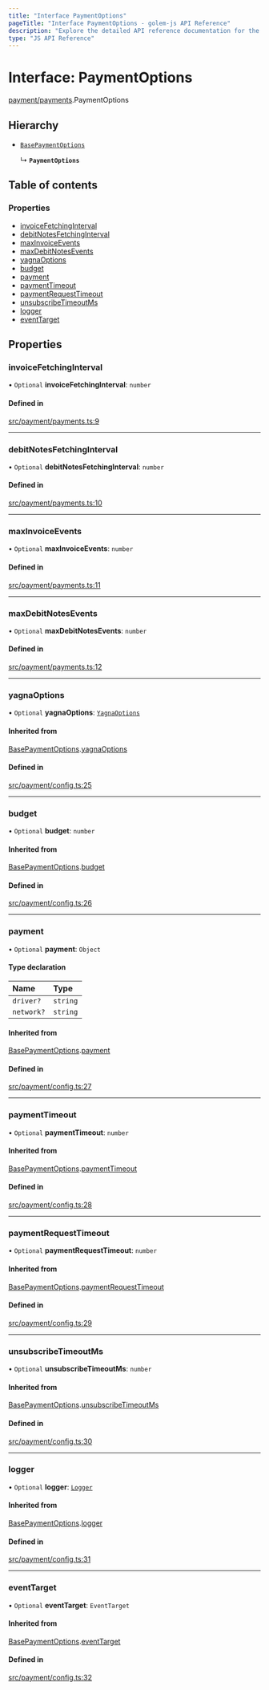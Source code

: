 ```yaml
---
title: "Interface PaymentOptions"
pageTitle: "Interface PaymentOptions - golem-js API Reference"
description: "Explore the detailed API reference documentation for the Interface PaymentOptions within the golem-js SDK for the Golem Network."
type: "JS API Reference"
---
```

# Interface: PaymentOptions

[payment/payments](../modules/payment_payments).PaymentOptions

## Hierarchy

- [`BasePaymentOptions`](payment_config.BasePaymentOptions)

  ↳ **`PaymentOptions`**

## Table of contents

### Properties

- [invoiceFetchingInterval](payment_payments.PaymentOptions#invoicefetchinginterval)
- [debitNotesFetchingInterval](payment_payments.PaymentOptions#debitnotesfetchinginterval)
- [maxInvoiceEvents](payment_payments.PaymentOptions#maxinvoiceevents)
- [maxDebitNotesEvents](payment_payments.PaymentOptions#maxdebitnotesevents)
- [yagnaOptions](payment_payments.PaymentOptions#yagnaoptions)
- [budget](payment_payments.PaymentOptions#budget)
- [payment](payment_payments.PaymentOptions#payment)
- [paymentTimeout](payment_payments.PaymentOptions#paymenttimeout)
- [paymentRequestTimeout](payment_payments.PaymentOptions#paymentrequesttimeout)
- [unsubscribeTimeoutMs](payment_payments.PaymentOptions#unsubscribetimeoutms)
- [logger](payment_payments.PaymentOptions#logger)
- [eventTarget](payment_payments.PaymentOptions#eventtarget)

## Properties

### invoiceFetchingInterval

• `Optional` **invoiceFetchingInterval**: `number`

#### Defined in

[src/payment/payments.ts:9](https://github.com/golemfactory/golem-js/blob/9789a95/src/payment/payments.ts#L9)

___

### debitNotesFetchingInterval

• `Optional` **debitNotesFetchingInterval**: `number`

#### Defined in

[src/payment/payments.ts:10](https://github.com/golemfactory/golem-js/blob/9789a95/src/payment/payments.ts#L10)

___

### maxInvoiceEvents

• `Optional` **maxInvoiceEvents**: `number`

#### Defined in

[src/payment/payments.ts:11](https://github.com/golemfactory/golem-js/blob/9789a95/src/payment/payments.ts#L11)

___

### maxDebitNotesEvents

• `Optional` **maxDebitNotesEvents**: `number`

#### Defined in

[src/payment/payments.ts:12](https://github.com/golemfactory/golem-js/blob/9789a95/src/payment/payments.ts#L12)

___

### yagnaOptions

• `Optional` **yagnaOptions**: [`YagnaOptions`](../modules/executor_executor#yagnaoptions)

#### Inherited from

[BasePaymentOptions](payment_config.BasePaymentOptions).[yagnaOptions](payment_config.BasePaymentOptions#yagnaoptions)

#### Defined in

[src/payment/config.ts:25](https://github.com/golemfactory/golem-js/blob/9789a95/src/payment/config.ts#L25)

___

### budget

• `Optional` **budget**: `number`

#### Inherited from

[BasePaymentOptions](payment_config.BasePaymentOptions).[budget](payment_config.BasePaymentOptions#budget)

#### Defined in

[src/payment/config.ts:26](https://github.com/golemfactory/golem-js/blob/9789a95/src/payment/config.ts#L26)

___

### payment

• `Optional` **payment**: `Object`

#### Type declaration

| Name | Type |
| :------ | :------ |
| `driver?` | `string` |
| `network?` | `string` |

#### Inherited from

[BasePaymentOptions](payment_config.BasePaymentOptions).[payment](payment_config.BasePaymentOptions#payment)

#### Defined in

[src/payment/config.ts:27](https://github.com/golemfactory/golem-js/blob/9789a95/src/payment/config.ts#L27)

___

### paymentTimeout

• `Optional` **paymentTimeout**: `number`

#### Inherited from

[BasePaymentOptions](payment_config.BasePaymentOptions).[paymentTimeout](payment_config.BasePaymentOptions#paymenttimeout)

#### Defined in

[src/payment/config.ts:28](https://github.com/golemfactory/golem-js/blob/9789a95/src/payment/config.ts#L28)

___

### paymentRequestTimeout

• `Optional` **paymentRequestTimeout**: `number`

#### Inherited from

[BasePaymentOptions](payment_config.BasePaymentOptions).[paymentRequestTimeout](payment_config.BasePaymentOptions#paymentrequesttimeout)

#### Defined in

[src/payment/config.ts:29](https://github.com/golemfactory/golem-js/blob/9789a95/src/payment/config.ts#L29)

___

### unsubscribeTimeoutMs

• `Optional` **unsubscribeTimeoutMs**: `number`

#### Inherited from

[BasePaymentOptions](payment_config.BasePaymentOptions).[unsubscribeTimeoutMs](payment_config.BasePaymentOptions#unsubscribetimeoutms)

#### Defined in

[src/payment/config.ts:30](https://github.com/golemfactory/golem-js/blob/9789a95/src/payment/config.ts#L30)

___

### logger

• `Optional` **logger**: [`Logger`](utils_logger_logger.Logger)

#### Inherited from

[BasePaymentOptions](payment_config.BasePaymentOptions).[logger](payment_config.BasePaymentOptions#logger)

#### Defined in

[src/payment/config.ts:31](https://github.com/golemfactory/golem-js/blob/9789a95/src/payment/config.ts#L31)

___

### eventTarget

• `Optional` **eventTarget**: `EventTarget`

#### Inherited from

[BasePaymentOptions](payment_config.BasePaymentOptions).[eventTarget](payment_config.BasePaymentOptions#eventtarget)

#### Defined in

[src/payment/config.ts:32](https://github.com/golemfactory/golem-js/blob/9789a95/src/payment/config.ts#L32)

